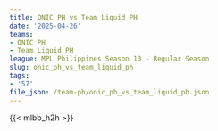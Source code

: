 ```yaml
---
title: ONIC PH vs Team Liquid PH
date: '2025-04-26'
teams:
- ONIC PH
- Team Liquid PH
league: MPL Philippines Season 10 - Regular Season
slug: onic_ph_vs_team_liquid_ph
tags:
- '57'
file_json: /team-ph/onic_ph_vs_team_liquid_ph.json
---
```


{{< mlbb_h2h >}}
